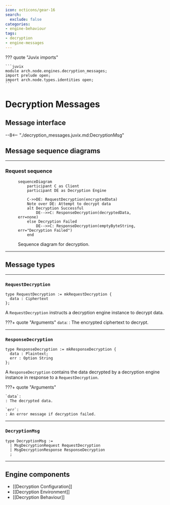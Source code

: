 ```yaml
---
icon: octicons/gear-16
search:
  exclude: false
categories:
- engine-behaviour
tags:
- decryption
- engine-messages
---
```


??? quote "Juvix imports"

    ```juvix
    module arch.node.engines.decryption_messages;
    import prelude open;
    import arch.node.types.identities open;
    ```

# Decryption Messages

## Message interface

--8<-- "./decryption_messages.juvix.md:DecryptionMsg"

## Message sequence diagrams

---

### Request sequence

<!-- --8<-- [start:message-sequence-diagram] -->
<figure markdown="span">

```mermaid
sequenceDiagram
    participant C as Client
    participant DE as Decryption Engine

    C->>DE: RequestDecryption(encryptedData)
    Note over DE: Attempt to decrypt data
    alt Decryption Successful
        DE-->>C: ResponseDecryption(decryptedData, err=none)
    else Decryption Failed
        DE-->>C: ResponseDecryption(emptyByteString, err="Decryption Failed")
    end
```

<figcaption markdown="span">
Sequence diagram for decryption.
</figcaption>
</figure>
<!-- --8<-- [end:message-sequence-diagram] -->

---

## Message types

---

### `RequestDecryption`

```juvix
type RequestDecryption := mkRequestDecryption {
  data : Ciphertext
};
```

A `RequestDecryption` instructs a decryption engine instance to decrypt data.

???+ quote "Arguments"
    `data`:
    : The encrypted ciphertext to decrypt.

---

### `ResponseDecryption`

```juvix
type ResponseDecryption := mkResponseDecryption {
  data : Plaintext;
  err : Option String
};
```

A `ResponseDecryption` contains the data decrypted by a decryption engine instance
in response to a `RequestDecryption`.

???+ quote "Arguments"

    `data`:
    : The decrypted data.

    `err`:
    : An error message if decryption failed.

---

### `DecryptionMsg`

<!-- --8<-- [start:DecryptionMsg] -->
```juvix
type DecryptionMsg :=
  | MsgDecryptionRequest RequestDecryption
  | MsgDecryptionResponse ResponseDecryption
  ;
```
<!-- --8<-- [end:DecryptionMsg] -->

---

## Engine components

- [[Decryption Configuration]]
- [[Decryption Environment]]
- [[Decryption Behaviour]]